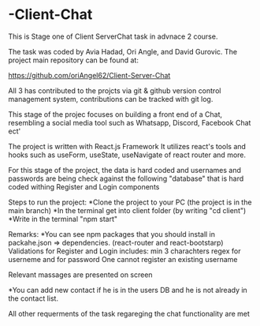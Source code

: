 # -Client-Chat

This is Stage one of Client ServerChat task in advnace 2 course.

The task was coded by Avia Hadad, Ori Angle, and David Gurovic.
The project main repository can be found at:

https://github.com/oriAngel62/Client-Server-Chat

All 3 has contributed to the projcts via git & github version control management system,
contributions can be tracked with git log.

This stage of the projec focuses on building a front end of a Chat,
resembling a social media tool such as Whatsapp, Discord, Facebook Chat ect'

The project is written with React.js Framework
It utilizes react's tools and hooks such as useForm, useState, useNavigate of react router and more.

For this stage of the project, the data is hard coded and usernames and passwords are being check against the following "database"
that is hard coded withing Register and Login components

Steps to run the project:
*Clone the project to your PC (the project is in the main branch)
*In the terminal get into client folder (by writing "cd client")
*Write in the terminal "npm start"

Remarks:
\*You can see npm packages that you should install in packahe.json => dependencies.
(react-router and react-bootstarp)
Validations for Register and Login includes:
min 3 charachters
regex for userneme and for password
One cannot register an existing username

Relevant massages are presented on screen

\*You can add new contact if he is in the users DB and he is not already in the contact list.

All other requerments of the task regareging the chat functionality are met

